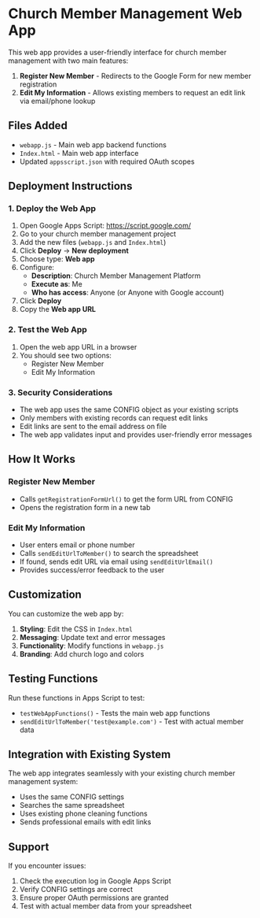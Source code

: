 # Church Member Management Web App

This web app provides a user-friendly interface for church member management with two main features:

1. **Register New Member** - Redirects to the Google Form for new member registration
2. **Edit My Information** - Allows existing members to request an edit link via email/phone lookup

## Files Added

- `webapp.js` - Main web app backend functions
- `Index.html` - Main web app interface
- Updated `appsscript.json` with required OAuth scopes

## Deployment Instructions

### 1. Deploy the Web App

1. Open Google Apps Script: https://script.google.com/
2. Go to your church member management project
3. Add the new files (`webapp.js` and `Index.html`)
4. Click **Deploy** → **New deployment**
5. Choose type: **Web app**
6. Configure:
   - **Description**: Church Member Management Platform
   - **Execute as**: Me
   - **Who has access**: Anyone (or Anyone with Google account)
7. Click **Deploy**
8. Copy the **Web app URL**

### 2. Test the Web App

1. Open the web app URL in a browser
2. You should see two options:
   - Register New Member
   - Edit My Information

### 3. Security Considerations

- The web app uses the same CONFIG object as your existing scripts
- Only members with existing records can request edit links
- Edit links are sent to the email address on file
- The web app validates input and provides user-friendly error messages

## How It Works

### Register New Member
- Calls `getRegistrationFormUrl()` to get the form URL from CONFIG
- Opens the registration form in a new tab

### Edit My Information
- User enters email or phone number
- Calls `sendEditUrlToMember()` to search the spreadsheet
- If found, sends edit URL via email using `sendEditUrlEmail()`
- Provides success/error feedback to the user

## Customization

You can customize the web app by:

1. **Styling**: Edit the CSS in `Index.html`
2. **Messaging**: Update text and error messages
3. **Functionality**: Modify functions in `webapp.js`
4. **Branding**: Add church logo and colors

## Testing Functions

Run these functions in Apps Script to test:

- `testWebAppFunctions()` - Tests the main web app functions
- `sendEditUrlToMember('test@example.com')` - Test with actual member data

## Integration with Existing System

The web app integrates seamlessly with your existing church member management system:

- Uses the same CONFIG settings
- Searches the same spreadsheet
- Uses existing phone cleaning functions
- Sends professional emails with edit links

## Support

If you encounter issues:

1. Check the execution log in Google Apps Script
2. Verify CONFIG settings are correct
3. Ensure proper OAuth permissions are granted
4. Test with actual member data from your spreadsheet
